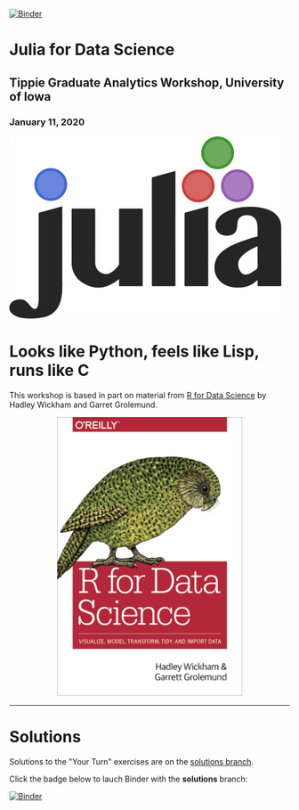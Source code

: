 [![Binder](https://mybinder.org/badge_logo.svg)](https://mybinder.org/v2/gh/davidbody/julia-workshop-jan-2020/master)

# Julia for Data Science

## Tippie Graduate Analytics Workshop, University of Iowa

### January 11, 2020

![Julia logo](images/julia-logo.png)

# Looks like Python, feels like Lisp, runs like C

This workshop is based in part on material from [R for Data Science](https://r4ds.had.co.nz/) by Hadley Wickham and Garret Grolemund.

<div align="center">
<a href="https://r4ds.had.co.nz/"><img src="images/r4ds-cover.png" alt="R for Data Science" height="500"/></a>
</div>

---

# Solutions

Solutions to the "Your Turn" exercises are on the [solutions branch](https://github.com/davidbody/julia-workshop-jan-2020/tree/solutions).

Click the badge below to lauch Binder with the **solutions** branch:

[![Binder](https://mybinder.org/badge_logo.svg)](https://mybinder.org/v2/gh/davidbody/julia-workshop-jan-2020/solutions)
